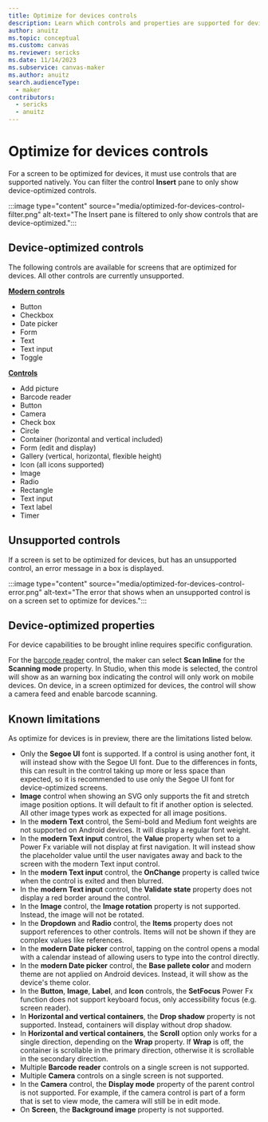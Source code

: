 ```yaml
---
title: Optimize for devices controls
description: Learn which controls and properties are supported for device-optimized screens.
author: anuitz
ms.topic: conceptual
ms.custom: canvas
ms.reviewer: sericks
ms.date: 11/14/2023
ms.subservice: canvas-maker
ms.author: anuitz
search.audienceType: 
  - maker
contributors:
  - sericks
  - anuitz
---
```


# Optimize for devices controls

For a screen to be optimized for devices, it must use controls that are supported natively. You can filter the control **Insert** pane to only show device-optimized controls. 

:::image type="content" source="media/optimized-for-devices-control-filter.png" alt-text="The Insert pane is filtered to only show controls that are device-optimized.":::


## Device-optimized controls
The following controls are available for screens that are optimized for devices. All other controls are currently unsupported.

[**Modern controls**](../maker/canvas-apps/controls/modern-controls/modern-controls-reference.md)
 - Button
 - Checkbox
 - Date picker
 - Form
 - Text
 - Text input
 - Toggle

 [**Controls**](../maker/canvas-apps/reference-properties.md)
 - Add picture
 - Barcode reader
 - Button
 - Camera
 - Check box
 - Circle
 - Container (horizontal and vertical included)
 - Form (edit and display)
 - Gallery (vertical, horizontal, flexible height)
 - Icon (all icons supported)
 - Image
 - Radio
 - Rectangle
 - Text input
 - Text label
 - Timer

## Unsupported controls

If a screen is set to be optimized for devices, but has an unsupported control, an error message in a box is displayed. 

:::image type="content" source="media/optimized-for-devices-control-error.png" alt-text="The error that shows when an unsupported control is on a screen set to optimize for devices.":::

## Device-optimized properties

For device capabilities to be brought inline requires specific configuration. 

For the [barcode reader](../maker/canvas-apps/controls/control-barcodereader.md) control, the maker can select **Scan Inline** for the **Scanning mode** property. In Studio, when this mode is selected, the control will show as an warning box indicating the control will only work on mobile devices. On device, in a screen optimized for devices, the control will show a camera feed and enable barcode scanning.

## Known limitations

As optimize for devices is in preview, there are the limitations listed below.

 - Only the **Segoe UI** font is supported. If a control is using another font, it will instead show with the Segoe UI font. Due to the differences in fonts, this can result in the control taking up more or less space than expected, so it is recommended to use only the Segoe UI font for device-optimized screens.
 - **Image** control when showing an SVG only supports the fit and stretch image position options. It will default to fit if another option is selected. All other image types work as expected for all image positions. 
 - In the **modern Text** control, the Semi-bold and Medium font weights are not supported on Android devices. It will display a regular font weight.
 - In the **modern Text input** control, the **Value** property when set to a Power Fx variable will not display at first navigation. It will instead show the placeholder value until the user navigates away and back to the screen with the modern Text input control.
 - In the **modern Text input** control, the **OnChange** property is called twice when the control is exited and then blurred.
 - In the **modern Text input** control, the **Validate state** property does not display a red border around the control. 
 - In the **Image** control, the **Image rotation** property is not supported. Instead, the image will not be rotated.
 - In the **Dropdown** and **Radio** control, the **Items** property does not support references to other controls. Items will not be shown if they are complex values like references. 
 - In the **modern Date picker** control, tapping on the control opens a modal with a calendar instead of allowing users to type into the control directly. 
 - In the **modern Date picker** control, the **Base pallete color** and modern theme are not applied on Android devices. Instead, it will show as the device's theme color.
 - In the **Button**, **Image**, **Label**, and **Icon** controls, the **SetFocus** Power Fx function does not support keyboard focus, only accessibility focus (e.g. screen reader).
 - In **Horizontal and vertical containers**, the **Drop shadow** property is not supported. Instead, containers will display without drop shadow. 
 - In **Horizontal and vertical containers**, the **Scroll** option only works for a single direction, depending on the **Wrap** property. If **Wrap** is off, the container is scrollable in the primary direction, otherwise it is scrollable in the secondary direction. 
 - Multiple **Barcode reader** controls on a single screen is not supported.
 - Multiple **Camera** controls on a single screen is not supported. 
 - In the **Camera** control, the **Display mode** property of the parent control is not supported. For example, if the camera control is part of a form that is set to view mode, the camera will still be in edit mode. 
 - On **Screen**, the **Background image** property is not supported.

